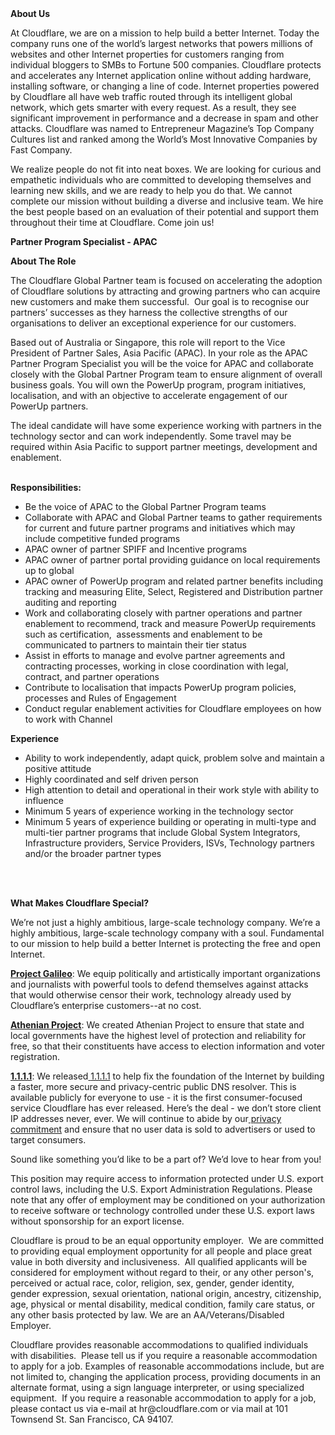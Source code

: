 <div class="content-intro">
	<div><strong>About Us</strong></div>
	<div>
		<p>At Cloudflare, we are on a mission to help build a better Internet. Today the company runs one of the world’s largest networks that powers millions of websites and other Internet properties for customers ranging from individual bloggers to SMBs to Fortune 500 companies. Cloudflare protects and accelerates any Internet application online without adding hardware, installing software, or changing a line of code. Internet properties powered by Cloudflare all have web traffic routed through its intelligent global network, which gets smarter with every request. As a result, they see significant improvement in performance and a decrease in spam and other attacks. Cloudflare was named to Entrepreneur Magazine’s Top Company Cultures list and ranked among the World’s Most Innovative Companies by Fast Company.&nbsp;</p>
		<p><span style="font-weight: 400;">We realize people do not fit into neat boxes. We are looking for curious and empathetic individuals who are committed to developing themselves and learning new skills, and we are ready to help you do that. We cannot complete our mission without building a diverse and inclusive team. We hire the best people based on an evaluation of their potential and support them throughout their time at Cloudflare. Come join us!&nbsp;</span></p>
	</div>
</div>
<p><strong>Partner Program Specialist - APAC</strong></p>
<p><strong>About The Role</strong></p>
<p>The Cloudflare Global Partner team is focused on accelerating the adoption of Cloudflare solutions by attracting and growing partners who can acquire new customers and make them successful.&nbsp; Our goal is to recognise our partners’ successes as they harness the collective strengths of our organisations to deliver an exceptional experience for our customers.</p>
<p>Based out of Australia or Singapore, this role will report to the Vice President of Partner Sales, Asia Pacific (APAC). In your role as the APAC Partner Program Specialist you will be the voice for APAC and collaborate closely with the Global Partner Program team to ensure alignment of overall business goals. You will own the PowerUp program, program initiatives, localisation, and with an objective to accelerate engagement of our PowerUp partners.</p>
<p>The ideal candidate will have some experience working with partners in the technology sector and can work independently. Some travel may be required within Asia Pacific to support partner meetings, development and enablement.&nbsp;</p>
<p><br><strong>Responsibilities:</strong></p>
<ul>
	<li>Be the voice of APAC to the Global Partner Program teams</li>
	<li>Collaborate with APAC and Global Partner teams to gather requirements for current and future partner programs and initiatives which may include competitive funded programs</li>
	<li>APAC owner of partner SPIFF and Incentive programs</li>
	<li>APAC owner of partner portal providing guidance on local requirements up to global</li>
	<li>APAC owner of PowerUp program and related partner benefits including tracking and measuring Elite, Select, Registered and Distribution partner auditing and reporting</li>
	<li>Work and collaborating closely with partner operations and partner enablement to recommend, track and measure PowerUp requirements such as certification,&nbsp; assessments and enablement to be communicated to partners to maintain their tier status</li>
	<li>Assist in efforts to manage and evolve partner agreements and contracting processes, working in close coordination with legal, contract, and partner operations</li>
	<li>Contribute to localisation that impacts PowerUp program policies, processes and Rules of Engagement</li>
	<li>Conduct regular enablement activities for Cloudflare employees on how to work with Channel</li>
</ul>
<p><strong>Experience </strong>&nbsp;</p>
<ul>
	<li>Ability to work independently, adapt quick, problem solve and maintain a positive attitude</li>
	<li>Highly coordinated and self driven person</li>
	<li>High attention to detail and operational in their work style with ability to influence</li>
	<li>Minimum 5 years of experience working in the technology sector&nbsp;</li>
	<li>Minimum 5 years of experience building or operating in multi-type and multi-tier partner programs that include Global System Integrators, Infrastructure providers, Service Providers, ISVs, Technology partners and/or the broader partner types</li>
</ul>
<p><br><br></p>
<div class="content-conclusion">
	<p><strong>What Makes Cloudflare Special?</strong></p>
	<p><span style="font-weight: 400;">We’re not just a highly ambitious, large-scale technology company. We’re a highly ambitious, large-scale technology company with a soul. Fundamental to our mission to help build a better Internet is protecting the free and open Internet.</span></p>
	<p><a href="https://blog.cloudflare.com/protecting-free-expression-online/"><strong>Project Galileo</strong></a><span style="font-weight: 400;">: We equip politically and artistically important organizations and journalists with powerful tools to defend themselves against attacks that would otherwise censor their work, technology already used by Cloudflare’s enterprise customers--at no cost.</span></p>
	<p><strong><a href="https://www.cloudflare.com/athenian/">Athenian Project</a></strong><span style="font-weight: 400;">: We created Athenian Project to ensure that state and local governments have the highest level of protection and reliability for free, so that their constituents have access to election information and voter registration.</span></p>
	<p><a href="https://1.1.1.1/"><strong>1.1.1.1</strong></a><span style="font-weight: 400;">: We released</span><a href="https://1.1.1.1/"> <span style="font-weight: 400;">1.1.1.1</span></a><span style="font-weight: 400;"> to help fix the foundation of the Internet by building a faster, more secure and privacy-centric public DNS resolver. This is available publicly for everyone to use - it is the first consumer-focused service Cloudflare has ever released. Here’s the deal - we don’t store client IP addresses never, ever. We will continue to abide by our</span><a href="https://developers.cloudflare.com/1.1.1.1/privacy/public-dns-resolver"> privacy commitment</a><span style="font-weight: 400;"> and ensure that no user data is sold to advertisers or used to target consumers.</span></p>
	<p><span style="font-weight: 400;">Sound like something you’d like to be a part of? We’d love to hear from you!</span></p>
	<p><span style="font-weight: 400;">This position may require access to information protected under U.S. export control laws, including the U.S. Export Administration Regulations. Please note that any offer of employment may be conditioned on your authorization to receive software or technology controlled under these U.S. export laws without sponsorship for an export license.</span></p>
	<p><span style="font-weight: 400;">Cloudflare is proud to be an equal opportunity employer. &nbsp;We are committed to providing equal employment opportunity for all people and place great value in both diversity and inclusiveness. &nbsp;All qualified applicants will be considered for employment without regard to their, or any other person's, perceived or actual</span> <span style="font-weight: 400;">race, color, religion, sex, gender, gender identity, gender expression, sexual orientation, national origin, ancestry, citizenship, age, physical or mental disability, medical condition, family care status, or any other basis protected by law. </span><span style="font-weight: 400;">We are an AA/Veterans/Disabled Employer.</span></p>
	<p><span style="font-weight: 400;">Cloudflare provides reasonable accommodations to qualified individuals with disabilities. &nbsp;Please tell us if you require a reasonable accommodation to apply for a job. Examples of reasonable accommodations include, but are not limited to, changing the application process, providing documents in an alternate format, using a sign language interpreter, or using specialized equipment. &nbsp;If you require a reasonable accommodation to apply for a job, please contact us via e-mail at </span><span style="font-weight: 400;">hr@cloudflare.com</span><span style="font-weight: 400;"> or via mail at 101 Townsend St. San Francisco, CA 94107.</span></p>
</div>